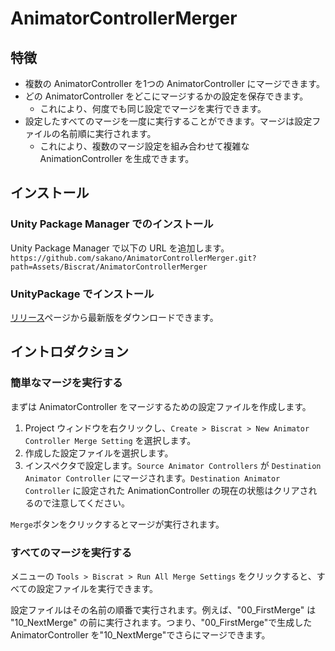 # AnimatorControllerMerger

## 特徴
- 複数の AnimatorController を1つの AnimatorController にマージできます。
- どの AnimatorController をどこにマージするかの設定を保存できます。
  - これにより、何度でも同じ設定でマージを実行できます。
- 設定したすべてのマージを一度に実行することができます。マージは設定ファイルの名前順に実行されます。
  - これにより、複数のマージ設定を組み合わせて複雑な AnimationController を生成できます。



## インストール

### Unity Package Manager でのインストール

Unity Package Manager で以下の URL を追加します。`https://github.com/sakano/AnimatorControllerMerger.git?path=Assets/Biscrat/AnimatorControllerMerger`

### UnityPackage でインストール

[リリース](https://github.com/sakano/AnimatorControllerMerger/releases)ページから最新版をダウンロードできます。



## イントロダクション

### 簡単なマージを実行する

まずは AnimatorController をマージするための設定ファイルを作成します。

1. Project ウィンドウを右クリックし、`Create > Biscrat > New Animator Controller Merge Setting` を選択します。
2. 作成した設定ファイルを選択します。
3. インスペクタで設定します。`Source Animator Controllers` が `Destination Animator Controller` にマージされます。`Destination Animator Controller` に設定された AnimationController の現在の状態はクリアされるので注意してください。

`Merge`ボタンをクリックするとマージが実行されます。

### すべてのマージを実行する

メニューの `Tools > Biscrat > Run All Merge Settings` をクリックすると、すべての設定ファイルを実行できます。

設定ファイルはその名前の順番で実行されます。例えば、"00_FirstMerge" は "10_NextMerge" の前に実行されます。つまり、"00_FirstMerge"で生成した AnimatorController を"10_NextMerge"でさらにマージできます。
